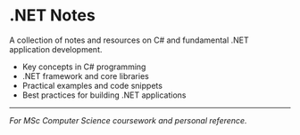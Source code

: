# .NET Notes

A collection of notes and resources on C# and fundamental .NET application development.

- Key concepts in C# programming
- .NET framework and core libraries
- Practical examples and code snippets
- Best practices for building .NET applications

---
*For MSc Computer Science coursework and personal reference.*
